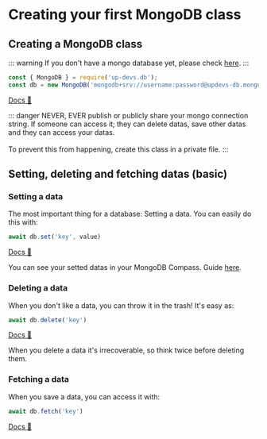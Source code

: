 # Creating your first MongoDB class

## Creating a MongoDB class

::: warning
If you don't have a mongo database yet, please check [here](./start.md).
:::

```js
const { MongoDB } = require('up-devs.db');
const db = new MongoDB('mongodb+srv://username:password@updevs-db.mongodb.net/mongo' /* Your mongo connection string */, 'up-devs.db' /* Your model name */, { consoleEvents: true /* or false */ });
```

[Docs 📗](https://updevs-db.js.org/docs/#/docs/main/main/class/MongoDB)

::: danger
NEVER, EVER publish or publicly share your mongo connection string. If someone can access it; they can delete datas, save other datas and they can access your datas.
<br><br>To prevent this from happening, create this class in a private file.
:::

## Setting, deleting and fetching datas (basic)
### Setting a data
The most important thing for a database: Setting a data. You can easily do this with:

```js
await db.set('key', value)
```

[Docs 📗](https://updevs-db.js.org/docs/#/docs/main/main/class/MongoDB?scrollTo=set)

You can see your setted datas in your MongoDB Compass.
Guide [here](./start.md).

### Deleting a data
When you don't like a data, you can throw it in the trash! It's easy as:

```js
await db.delete('key')
```

[Docs 📗](https://updevs-db.js.org/docs/#/docs/main/main/class/MongoDB?scrollTo=delete)

When you delete a data it's irrecoverable, so think twice before deleting them.

### Fetching a data
When you save a data, you can access it with:

```js
await db.fetch('key')
```

[Docs 📗](https://updevs-db.js.org/docs/#/docs/main/main/class/MongoDB?scrollTo=fetch)
